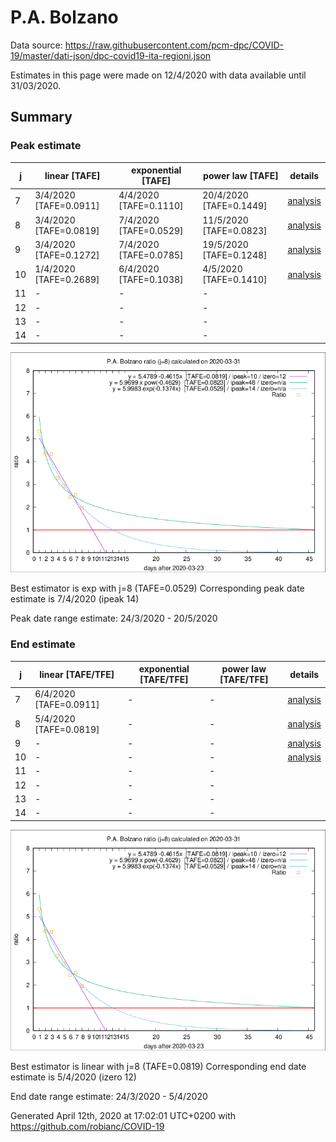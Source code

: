 # P.A. Bolzano


Data source: https://raw.githubusercontent.com/pcm-dpc/COVID-19/master/dati-json/dpc-covid19-ita-regioni.json

Estimates in this page were made on 12/4/2020 with data available until 31/03/2020.


## Summary 

### Peak estimate 
|j|linear [TAFE]|exponential [TAFE]|power law [TAFE]|details|
|---|----|-----------|---------|-------|
|7|3/4/2020 [TAFE=0.0911]|4/4/2020 [TAFE=0.1110]|20/4/2020 [TAFE=0.1449]|[analysis](COVID-19_p.a._bolzano_j7_2020-03-31.md)|
|8|3/4/2020 [TAFE=0.0819]|7/4/2020 [TAFE=0.0529]|11/5/2020 [TAFE=0.0823]|[analysis](COVID-19_p.a._bolzano_j8_2020-03-31.md)|
|9|3/4/2020 [TAFE=0.1272]|7/4/2020 [TAFE=0.0785]|19/5/2020 [TAFE=0.1248]|[analysis](COVID-19_p.a._bolzano_j9_2020-03-31.md)|
|10|1/4/2020 [TAFE=0.2689]|6/4/2020 [TAFE=0.1038]|4/5/2020 [TAFE=0.1410]|[analysis](COVID-19_p.a._bolzano_j10_2020-03-31.md)|
|11|-|-|-||
|12|-|-|-||
|13|-|-|-||
|14|-|-|-||

![best peak estimate](COVID-19_p.a._bolzano_j8_2020-03-31.png)

Best estimator is exp with j=8 (TAFE=0.0529)
Corresponding peak date estimate is 7/4/2020 (ipeak 14)


Peak date range estimate: 24/3/2020 - 20/5/2020

### End estimate 
|j|linear [TAFE/TFE]|exponential [TAFE/TFE]|power law [TAFE/TFE]|details|
|---|----|-----------|---------|-------|
|7|6/4/2020 [TAFE=0.0911]|-|-|[analysis](COVID-19_p.a._bolzano_j7_2020-03-31.md)|
|8|5/4/2020 [TAFE=0.0819]|-|-|[analysis](COVID-19_p.a._bolzano_j8_2020-03-31.md)|
|9|-|-|-|[analysis](COVID-19_p.a._bolzano_j9_2020-03-31.md)|
|10|-|-|-|[analysis](COVID-19_p.a._bolzano_j10_2020-03-31.md)|
|11|-|-|-||
|12|-|-|-||
|13|-|-|-||
|14|-|-|-||

![best zero estimate](COVID-19_p.a._bolzano_j8_2020-03-31.png)

Best estimator is linear with j=8 (TAFE=0.0819)
Corresponding end date estimate is 5/4/2020 (izero 12)


End date range estimate: 24/3/2020 - 5/4/2020

Generated April 12th, 2020 at 17:02:01 UTC+0200 with https://github.com/robianc/COVID-19
